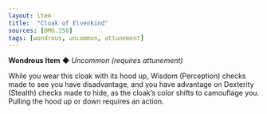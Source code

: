 ```yaml
---
layout: item
title:  "Cloak of Elvenkind"
sources: [DMG.158]
tags: [wondrous, uncommon, attunement]
---
```


**Wondrous Item** ◆ *Uncommon (requires attunement)*

While you wear this cloak with its hood up, Wisdom (Perception) checks made to see you have disadvantage, and you have advantage on Dexterity (Stealth) checks made to hide, as the cloak’s color shifts to camouflage you. Pulling the hood up or down requires an action.